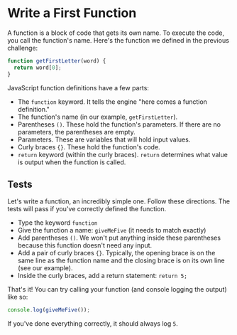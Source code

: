 # Write a First Function

A function is a block of code that gets its own name. To execute the code, you
call the function's name. Here's the function we defined in the previous challenge:

```javascript
function getFirstLetter(word) {
  return word[0];
}
```

JavaScript function definitions have a few parts:

- The `function` keyword. It tells the engine "here comes a function definition."
- The function's name (in our example, `getFirstLetter`).
- Parentheses `()`. These hold the function's parameters. If there are no
  parameters, the parentheses are empty.
- Parameters. These are variables that will hold input values.
- Curly braces `{}`. These hold the function's code.
- `return` keyword (within the curly braces). `return` determines what value is
  output when the function is called.

## Tests

Let's write a function, an incredibly simple one. Follow these directions. The
tests will pass if you've correctly defined the function.

- Type the keyword `function`
- Give the function a name: `giveMeFive` (it needs to match exactly)
- Add parentheses `()`. We won't put anything inside these parentheses because
  this function doesn't need any input.
- Add a pair of curly braces `{}`. Typically, the opening brace is on the same
  line as the function name and the closing brace is on its own line (see our
  example).
- Inside the curly braces, add a return statement: `return 5;`

That's it! You can try calling your function (and console logging the output)
like so:

```javascript
console.log(giveMeFive());
```

If you've done everything correctly, it should always log `5`.
